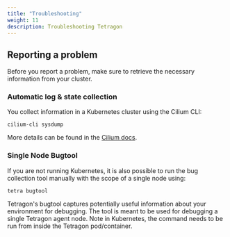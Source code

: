 ```yaml
---
title: "Troubleshooting"
weight: 11
description: Troubleshooting Tetragon
---
```


## Reporting a problem

Before you report a problem, make sure to retrieve the necessary information from your cluster.

### Automatic log & state collection

You collect information in a Kubernetes cluster using the Cilium CLI:

```shell
cilium-cli sysdump
```

More details can be found in the [Cilium docs](https://docs.cilium.io/en/stable/operations/troubleshooting/#automatic-log-state-collection).

### Single Node Bugtool

If you are not running Kubernetes, it is also possible to run the bug collection tool manually with the scope of a single node using:

```shell
tetra bugtool
```

Tetragon's bugtool captures potentially useful information about your environment for debugging. The tool is meant to be used for debugging a single Tetragon agent node. Note in Kubernetes, the command needs to be run from inside the Tetragon pod/container.

